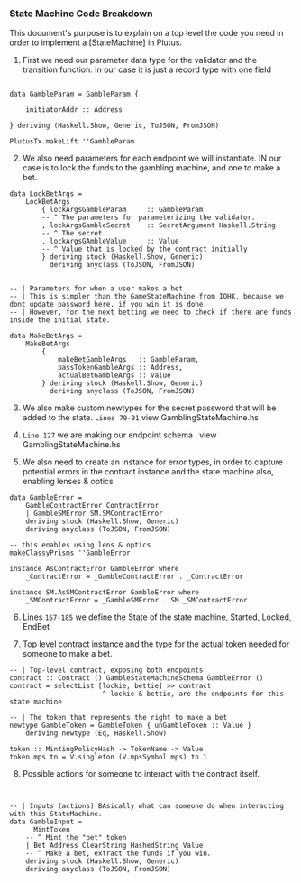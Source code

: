 ### State Machine Code Breakdown

This document's purpose is to explain on a top level the code you need in order to implement a [StateMachine] in Plutus.

1. First we need our parameter data type for the validator and the transition function. In our case it is just a record type with one field

```

data GambleParam = GambleParam {

    initiatorAddr :: Address

} deriving (Haskell.Show, Generic, ToJSON, FromJSON)

PlutusTx.makeLift ''GambleParam

```

2. We also need parameters for each endpoint we will instantiate. IN our case is to lock the funds to the gambling machine, and one to make a bet.

```
data LockBetArgs =
    LockBetArgs
        { lockArgsGambleParam     :: GambleParam
        -- ^ The parameters for parameterizing the validator.
        , lockArgsGambleSecret    :: SecretArgument Haskell.String
        -- ^ The secret
        , lockArgsGAmbleValue     :: Value
        -- ^ Value that is locked by the contract initially
        } deriving stock (Haskell.Show, Generic)
          deriving anyclass (ToJSON, FromJSON)


-- | Parameters for when a user makes a bet
-- | This is simpler than the GameStateMachine from IOHK, because we dont update password here. if you win it is done.
-- | However, for the next betting we need to check if there are funds inside the initial state.

data MakeBetArgs =
    MakeBetArgs
        {
            makeBetGambleArgs   :: GambleParam,
            passTokenGambleArgs :: Address,
            actualBetGambleArgs :: Value
        } deriving stock (Haskell.Show, Generic)
          deriving anyclass (ToJSON, FromJSON)

```

3. We also make custom newtypes for the secret password that will be added to the state. `Lines 79-91` view GamblingStateMachine.hs

4. `Line 127` we are making our endpoint schema . view GamblingStateMachine.hs

5. We also need to create an instance for error types, in order to capture potential errors in the contract instance and the state machine
   also, enabling lenses & optics

```
data GambleError =
    GambleContractError ContractError
    | GambleSMError SM.SMContractError
    deriving stock (Haskell.Show, Generic)
    deriving anyclass (ToJSON, FromJSON)

-- this enables using lens & optics
makeClassyPrisms ''GambleError

instance AsContractError GambleError where
    _ContractError = _GambleContractError . _ContractError

instance SM.AsSMContractError GambleError where
    _SMContractError = _GambleSMError . SM._SMContractError

```


6. Lines `167-185` we define the State of the state machine, Started, Locked, EndBet

7. Top level contract instance and the type for the actual token needed for someone to make a bet.

```
-- | Top-level contract, exposing both endpoints.
contract :: Contract () GambleStateMachineSchema GambleError ()
contract = selectList [lockie, bettie] >> contract
---------------------- ^ lockie & bettie, are the endpoints for this state machine

-- | The token that represents the right to make a bet
newtype GambleToken = GambleToken { unGambleToken :: Value }
    deriving newtype (Eq, Haskell.Show)

token :: MintingPolicyHash -> TokenName -> Value
token mps tn = V.singleton (V.mpsSymbol mps) tn 1

```

8. Possible actions for someone to interact with the contract itself.

```


-- | Inputs (actions) BAsically what can someone do when interacting with this StateMachine.
data GambleInput =
      MintToken
    -- ^ Mint the "bet" token
    | Bet Address ClearString HashedString Value
    -- ^ Make a bet, extract the funds if you win.
    deriving stock (Haskell.Show, Generic)
    deriving anyclass (ToJSON, FromJSON)

```